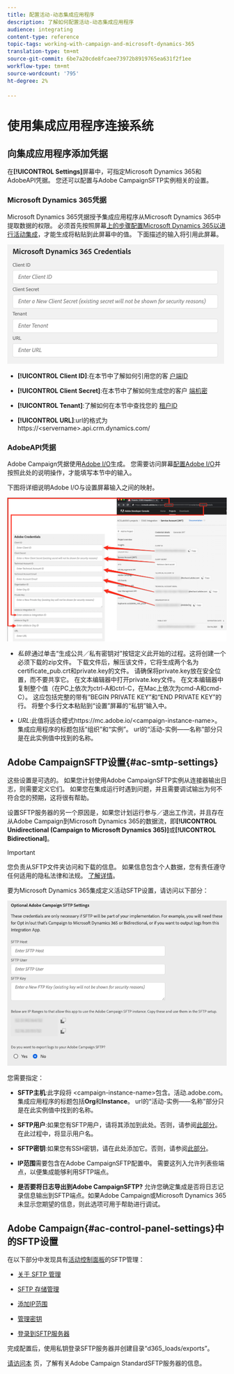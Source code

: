 ```yaml
---
title: 配置活动-动态集成应用程序
description: 了解如何配置活动-动态集成应用程序
audience: integrating
content-type: reference
topic-tags: working-with-campaign-and-microsoft-dynamics-365
translation-type: tm+mt
source-git-commit: 6be7a20cde8fcaee73972b8919765ea631f2f1ee
workflow-type: tm+mt
source-wordcount: '795'
ht-degree: 2%

---
```



# 使用集成应用程序连接系统

## 向集成应用程序添加凭据

在&#x200B;**[!UICONTROL Settings]**&#x200B;屏幕中，可指定Microsoft Dynamics 365和AdobeAPI凭据。 您还可以配置与Adobe CampaignSFTP实例相关的设置。

### Microsoft Dynamics 365凭据

Microsoft Dynamics 365凭据授予集成应用程序从Microsoft Dynamics 365中提取数据的权限。  必须首先按照屏幕[上的步骤配置Microsoft Dynamics 365以进行活动集成](../../integrating/using/d365-acs-configure-d365.md)，才能生成将粘贴到此屏幕中的值。 下面描述的输入将引用此屏幕。

![](assets/d365-to-acs-ui-page-workflows-settings-d365.png)

* **[!UICONTROL Client ID]**:在本节中了解如何引用您的客 [户端ID](../../integrating/using/d365-acs-configure-d365.md#register-a-new-app)

* **[!UICONTROL Client Secret]**:在本节中了解如何生成您的客户 [端机密](../../integrating/using/d365-acs-configure-d365.md#generate-a-client-secret)

* **[!UICONTROL Tenant]**:了解如何在本节中查找您的 [租户ID](../../integrating/using/d365-acs-configure-d365.md#get-the-tenant-id)

* **[!UICONTROL URL]**:url的格式为https://&lt;servername>.api.crm.dynamics.com/

### AdobeAPI凭据

Adobe Campaign凭据使用[Adobe I/O](https://www.adobe.io/)生成。 您需要访问屏幕[配置Adobe I/O](../../integrating/using/d365-acs-configure-adobe-io.md)并按照此处的说明操作，才能填写本节中的输入。

下图将详细说明Adobe I/O与设置屏幕输入之间的映射。

![](assets/d365-to-acs-ui-page-workflows-settings-adobeio.png)

* *私钥*:通过单击“生成公共／私有密钥对”按钮定义此开始的过程。这将创建一个必须下载的zip文件。 下载文件后，解压该文件，它将生成两个名为certificate_pub.crt和private.key的文件。 请确保将private.key放在安全位置，而不要共享它。 在文本编辑器中打开private.key文件。 在文本编辑器中复制整个值（在PC上依次为ctrl-A和ctrl-C，在Mac上依次为cmd-A和cmd-C）。 这应包括完整的带有“BEGIN PRIVATE KEY”和“END PRIVATE KEY”的行。 将整个多行文本粘贴到“设置”屏幕的“私钥”输入中。

* *URL*:此值将适合模式https\://mc.adobe.io/&lt;campaign-instance-name>。集成应用程序的标题包括“组织”和“实例”。 url的“活动-实例——名称”部分只是在此实例值中找到的名称。

## Adobe CampaignSFTP设置{#ac-smtp-settings}

这些设置是可选的。 如果您计划使用Adobe CampaignSFTP实例从连接器输出日志，则需要定义它们。 如果您在集成运行时遇到问题，并且需要调试输出为何不符合您的预期，这将很有帮助。

设置SFTP服务器的另一个原因是，如果您计划运行参与／退出工作流，并且存在从Adobe Campaign到Microsoft Dynamics 365的数据流，即&#x200B;**[!UICONTROL Unidirectional (Campaign to Microsoft Dynamics 365)]**&#x200B;或&#x200B;**[!UICONTROL Bidirectional]**。

>[!IMPORTANT]
>
>您负责从SFTP文件夹访问和下载的信息。 如果信息包含个人数据，您有责任遵守任何适用的隐私法律和法规。 [了解详情](../../integrating/using/d365-acs-notices-and-recommendations.md#acs-msdyn-manage-privacy)。


要为Microsoft Dynamics 365集成定义活动SFTP设置，请访问以下部分：

![](assets/d365-to-acs-ui-page-workflows-settings-sftp.png)

您需要指定：

* **SFTP主机**:此字段将 &lt;campaign-instance-name>包含。活动.adobe.com。集成应用程序的标题包括&#x200B;**Org**&#x200B;和&#x200B;**Instance**。 url的“活动-实例——名称”部分只是在此实例值中找到的名称。

* **SFTP用户**:如果您有SFTP用户，请将其添加到此处。否则，请参阅[此部分](#ac-control-panel-settings)。 在此过程中，将显示用户名。

* **SFTP密钥**:如果您有SSH密钥，请在此处添加它。否则，请参阅[此部分](#ac-control-panel-settings)。

* **IP范围**&#x200B;需要包含在Adobe CampaignSFTP配置中。 需要这列入允许列表些端点，以便集成能够利用SFTP端点。

* **是否要将日志导出到Adobe CampaignSFTP?** 允许您确定集成是否将日志记录信息输出到SFTP端点。如果Adobe Campaign或Microsoft Dynamics 365未显示您期望的信息，则此选项可用于帮助进行调试。

## Adobe Campaign{#ac-control-panel-settings}中的SFTP设置

在以下部分中发现具有[活动控制面板](https://experienceleague.adobe.com/docs/control-panel/using/control-panel-home.html?lang=zh-Hans)的SFTP管理：

* [关于 SFTP 管理](https://experienceleague.adobe.com/docs/control-panel/using/sftp-management/about-sftp-management.html?lang=en#sftp-management)

* [SFTP 存储管理](https://experienceleague.adobe.com/docs/control-panel/using/sftp-management/key-management.html?lang=en#installing-ssh-key)

* [添加IP范围](https://experienceleague.adobe.com/docs/control-panel/using/sftp-management/ip-range-allow-listing.html?lang=en#sftp-management)

* [管理密钥](https://experienceleague.adobe.com/docs/control-panel/using/sftp-management/key-management.html?lang=en#sftp-management)

* [登录到SFTP服务器](https://experienceleague.adobe.com/docs/control-panel/using/sftp-management/logging-into-sftp-server.html?lang=en#sftp-management)

完成配置后，使用私钥登录SFTP服务器并创建目录“d365_loads/exports”。

[请访问本](https://experienceleague.adobe.com/docs/campaign-standard-learn/control-panel/sftp-management/monitoring-server-capacity.html?lang=en#sftp-management) 页，了解有关Adobe Campaign StandardSFTP服务器的信息。
